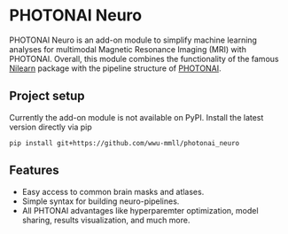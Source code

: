 # PHOTONAI Neuro
PHOTONAI Neuro is an add-on module to simplify machine learning analyses for multimodal Magnetic Resonance Imaging (MRI) 
with PHOTONAI.
Overall, this module combines the functionality of the famous [Nilearn](https://nilearn.github.io) package
with the pipeline structure of [PHOTONAI](https://photon-ai.com).

## Project setup
Currently the add-on module is not available on PyPI. Install the latest version directly via pip
```
pip install git+https://github.com/wwu-mmll/photonai_neuro
```

## Features

- Easy access to common brain masks and atlases.
- Simple syntax for building neuro-pipelines.
- All PHTONAI advantages like hyperparemter optimization, model sharing, results visualization, and much more.